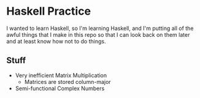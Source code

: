 # Haskell Practice
I wanted to learn Haskell, so I'm learning Haskell, and I'm putting all of the awful
things that I make in this repo so that I can look back on them later and at least
know how not to do things.

## Stuff
* Very inefficient Matrix Multiplication
    * Matrices are stored column-major
* Semi-functional Complex Numbers
